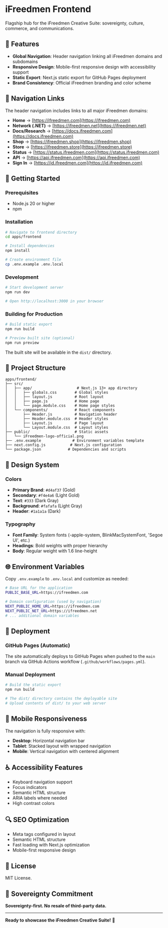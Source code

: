 # iFreedmen Frontend

Flagship hub for the iFreedmen Creative Suite: sovereignty, culture, commerce, and communications.

## 🌟 Features

- **Global Navigation**: Header navigation linking all iFreedmen domains and subdomains
- **Responsive Design**: Mobile-first responsive design with accessibility support
- **Static Export**: Next.js static export for GitHub Pages deployment
- **Brand Consistency**: Official iFreedmen branding and color scheme

## 🔗 Navigation Links

The header navigation includes links to all major iFreedmen domains:

- **Home** → [https://ifreedmen.com](https://ifreedmen.com)
- **Network (.NET)** → [https://ifreedmen.net](https://ifreedmen.net)
- **Docs/Research** → [https://docs.ifreedmen.com](https://docs.ifreedmen.com)
- **Shop** → [https://ifreedmen.shop](https://ifreedmen.shop)
- **Store** → [https://ifreedmen.store](https://ifreedmen.store)
- **Status** → [https://status.ifreedmen.com](https://status.ifreedmen.com)
- **API** → [https://api.ifreedmen.com](https://api.ifreedmen.com)
- **Sign In** → [https://id.ifreedmen.com](https://id.ifreedmen.com)

## 🚀 Getting Started

### Prerequisites

- Node.js 20 or higher
- npm

### Installation

```bash
# Navigate to frontend directory
cd apps/frontend

# Install dependencies
npm install

# Create environment file
cp .env.example .env.local
```

### Development

```bash
# Start development server
npm run dev

# Open http://localhost:3000 in your browser
```

### Building for Production

```bash
# Build static export
npm run build

# Preview built site (optional)
npm run preview
```

The built site will be available in the `dist/` directory.

## 📁 Project Structure

```
apps/frontend/
├── src/
│   ├── app/                    # Next.js 13+ app directory
│   │   ├── globals.css        # Global styles
│   │   ├── layout.js          # Root layout
│   │   ├── page.js            # Home page
│   │   └── page.module.css    # Home page styles
│   └── components/            # React components
│       ├── Header.js          # Navigation header
│       ├── Header.module.css  # Header styles
│       ├── Layout.js          # Page layout
│       └── Layout.module.css  # Layout styles
├── public/                    # Static assets
│   └── iFreedmen-logo-official.png
├── .env.example              # Environment variables template
├── next.config.js           # Next.js configuration
└── package.json            # Dependencies and scripts
```

## 🎨 Design System

### Colors

- **Primary Brand**: `#d4af37` (Gold)
- **Secondary**: `#f4e4a6` (Light Gold)
- **Text**: `#333` (Dark Gray)
- **Background**: `#fafafa` (Light Gray)
- **Header**: `#1a1a1a` (Dark)

### Typography

- **Font Family**: System fonts (-apple-system, BlinkMacSystemFont, 'Segoe UI', etc.)
- **Headings**: Bold weights with proper hierarchy
- **Body**: Regular weight with 1.6 line-height

## 🌐 Environment Variables

Copy `.env.example` to `.env.local` and customize as needed:

```bash
# Base URL for the application
PUBLIC_BASE_URL=https://ifreedmen.com

# Domain configuration (used by navigation)
NEXT_PUBLIC_HOME_URL=https://ifreedmen.com
NEXT_PUBLIC_NET_URL=https://ifreedmen.net
# ... additional domain variables
```

## 🚀 Deployment

### GitHub Pages (Automatic)

The site automatically deploys to GitHub Pages when pushed to the `main` branch via GitHub Actions workflow (`.github/workflows/pages.yml`).

### Manual Deployment

```bash
# Build the static export
npm run build

# The dist/ directory contains the deployable site
# Upload contents of dist/ to your web server
```

## 📱 Mobile Responsiveness

The navigation is fully responsive with:
- **Desktop**: Horizontal navigation bar
- **Tablet**: Stacked layout with wrapped navigation
- **Mobile**: Vertical navigation with centered alignment

## ♿ Accessibility Features

- Keyboard navigation support
- Focus indicators
- Semantic HTML structure
- ARIA labels where needed
- High contrast colors

## 🔍 SEO Optimization

- Meta tags configured in layout
- Semantic HTML structure
- Fast loading with Next.js optimization
- Mobile-first responsive design

## 📄 License

MIT License.

## 🎯 Sovereignty Commitment

**Sovereignty-first. No resale of third-party data.**

---

**Ready to showcase the iFreedmen Creative Suite!** 🎉